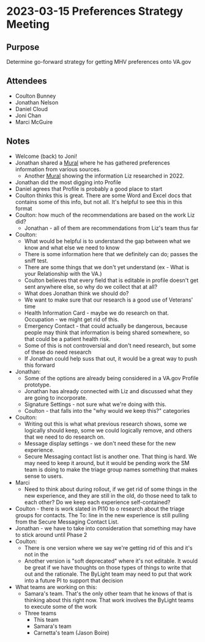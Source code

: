# 2023-03-15 Preferences Strategy Meeting

## Purpose

Determine go-forward strategy for getting MHV preferences onto  VA.gov

## Attendees

- Coulton Bunney
- Jonathan Nelson
- Daniel Cloud
- Joni Chan
- Marci McGuire

## Notes

- Welcome (back) to Joni!
- Jonathan shared a [Mural](https://app.mural.co/t/departmentofveteransaffairs9999/m/departmentofveteransaffairs9999/1677775946971/1e8d73d4013ecec84b932c699ce1cf8584cb7e35?invited=true&sender=u71ad98f94f5263595f9a4390) where he has gathered preferences information from various sources.
	- Another [Mural](https://app.mural.co/t/departmentofveteransaffairs9999/m/vsa8243/1645732777530/3b75[…]c58f4463823ac9476e4e25dc1240f?sender=u24af215c7d9bf806b8545488) showing the information Liz researched in 2022.
- Jonathan did the most digging into Profile
- Daniel agrees that Profile is probably a good place to start
- Coulton thinks this is great.  There are some Word and Excel docs that contains some of this info, but not all.  It's helpful to see this in this format
- Coulton: how much of the recommendations are based on the work Liz did?
	- Jonathan - all of them are recommendations from Liz's team thus far
- Coulton: 
	- What would be helpful is to understand the gap between what we know and what else we need to know
	- There is some information here that we definitely can do; passes the sniff test.
	- There are some things that we don't yet understand (ex - What is your Relationship with the VA.)
	- Coulton believes that every field that is editable in profile doesn't get sent anywhere else, so why do we collect that at all?
	- What does Jonathan think we should do?  
	- We want to make sure that our research is a good use of Veterans' time
	- Health Information Card - maybe we do research on that.  Occupation - we might get rid of this.
	- Emergency Contact - that could actually be dangerous, because people may think that information is being shared somewhere, so that could be a patient health risk.
	- Some of this is not controversial and don't need research, but some of these do need research
	- If Jonathan could help suss that out, it would be a great way to push this forward
- Jonathan:
	- Some of the options are already being considered in a VA.gov Profile prototype.  
	- Jonathan has already connected with Liz and discussed what they are going to incorporate.
	- Signature Settings - not sure what we're doing with this.
	- Coulton - that falls into the "why would we keep this?" categories
- Coulton:
	- Writing out this is what what previous research shows, some we logically should keep, some we could logically remove, and others that we need to do research on.
	- Message display settings - we don't need these for the new experience.
	- Secure Messaging contact list is another one.  That thing is hard.  We may need to keep it around, but it would be pending work the SM team is doing to make the triage group names something that makes sense to users.
- Marci
	- Need to think about during rollout, if we get rid of some things in the new experience, and they are still in the old, do those need to talk to each other?  Do we keep each experience self-contained?
- Coulton - there is work slated in PI10 to o research about the triage groups for contacts.  The To: line in the new experience is still pulling from the Secure Messaging Contact List.
- Jonathan - we have to take into consideration that something may have to stick around until Phase 2
- Coulton:
	- There is one version where we say we're getting rid of this and it's not in the 
	- Another version is "soft deprecated" where it's not editable.  It would be great if we have thoughts on those types of things to write that out and the rationale.  The ByLight team may need to put that work into a future PI to support that decision
- What teams are working on this:
	- Samara's team.   That's the only other team that he knows of that is thinking about this right now.  That work involves the ByLight teams to execute some of the work
	- Three teams 
		- This team 
		- Samara's team
		- Carnetta's team (Jason Boire)
